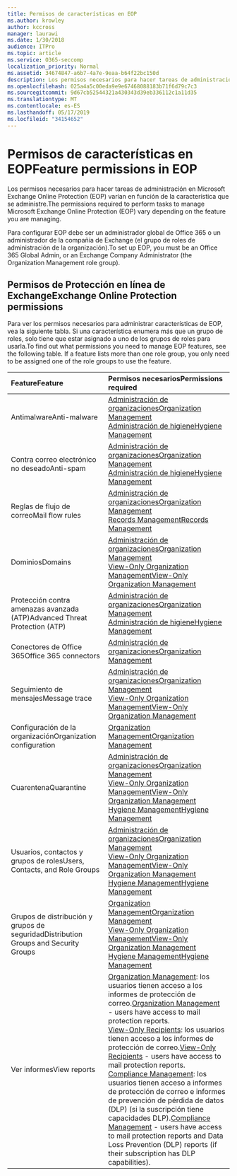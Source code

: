 ```yaml
---
title: Permisos de características en EOP
ms.author: krowley
author: kccross
manager: laurawi
ms.date: 1/30/2018
audience: ITPro
ms.topic: article
ms.service: O365-seccomp
localization_priority: Normal
ms.assetid: 34674847-a6b7-4a7e-9eaa-b64f22bc150d
description: Los permisos necesarios para hacer tareas de administración en Microsoft Exchange Online Protection (EOP) varían en función de la característica que se administre.
ms.openlocfilehash: 025a4a5c00eda9e9e67468088183b71f6d79c7c3
ms.sourcegitcommit: 9d67cb52544321a430343d39eb336112c1a11d35
ms.translationtype: MT
ms.contentlocale: es-ES
ms.lasthandoff: 05/17/2019
ms.locfileid: "34154652"
---
```

# <a name="feature-permissions-in-eop"></a><span data-ttu-id="6e7d1-103">Permisos de características en EOP</span><span class="sxs-lookup"><span data-stu-id="6e7d1-103">Feature permissions in EOP</span></span>

<span data-ttu-id="6e7d1-104">Los permisos necesarios para hacer tareas de administración en Microsoft Exchange Online Protection (EOP) varían en función de la característica que se administre.</span><span class="sxs-lookup"><span data-stu-id="6e7d1-104">The permissions required to perform tasks to manage Microsoft Exchange Online Protection (EOP) vary depending on the feature you are managing.</span></span> 
  
<span data-ttu-id="6e7d1-105">Para configurar EOP debe ser un administrador global de Office 365 o un administrador de la compañía de Exchange (el grupo de roles de administración de la organización).</span><span class="sxs-lookup"><span data-stu-id="6e7d1-105">To set up EOP, you must be an Office 365 Global Admin, or an Exchange Company Administrator (the Organization Management role group).</span></span>
  
## <a name="exchange-online-protection-permissions"></a><span data-ttu-id="6e7d1-106">Permisos de Protección en línea de Exchange</span><span class="sxs-lookup"><span data-stu-id="6e7d1-106">Exchange Online Protection permissions</span></span>

<span data-ttu-id="6e7d1-p101">Para ver los permisos necesarios para administrar características de EOP, vea la siguiente tabla. Si una característica enumera más que un grupo de roles, solo tiene que estar asignado a uno de los grupos de roles para usarla.</span><span class="sxs-lookup"><span data-stu-id="6e7d1-p101">To find out what permissions you need to manage EOP features, see the following table. If a feature lists more than one role group, you only need to be assigned one of the role groups to use the feature.</span></span>
  
|<span data-ttu-id="6e7d1-109">**Feature**</span><span class="sxs-lookup"><span data-stu-id="6e7d1-109">**Feature**</span></span>|<span data-ttu-id="6e7d1-110">**Permisos necesarios**</span><span class="sxs-lookup"><span data-stu-id="6e7d1-110">**Permissions required**</span></span>|
|:-----|:-----|
|<span data-ttu-id="6e7d1-111">Antimalware</span><span class="sxs-lookup"><span data-stu-id="6e7d1-111">Anti-malware</span></span>  <br/> |[<span data-ttu-id="6e7d1-112">Administración de organizaciones</span><span class="sxs-lookup"><span data-stu-id="6e7d1-112">Organization Management</span></span>](http://technet.microsoft.com/library/0bfd21c1-86ac-4369-86b7-aeba386741c8.aspx) <br/> [<span data-ttu-id="6e7d1-113">Administración de higiene</span><span class="sxs-lookup"><span data-stu-id="6e7d1-113">Hygiene Management</span></span>](http://technet.microsoft.com/library/fc0a9ec2-9c3d-42f6-8442-8603fb29d464.aspx) <br/> |
|<span data-ttu-id="6e7d1-114">Contra correo electrónico no deseado</span><span class="sxs-lookup"><span data-stu-id="6e7d1-114">Anti-spam</span></span>  <br/> |[<span data-ttu-id="6e7d1-115">Administración de organizaciones</span><span class="sxs-lookup"><span data-stu-id="6e7d1-115">Organization Management</span></span>](http://technet.microsoft.com/library/0bfd21c1-86ac-4369-86b7-aeba386741c8.aspx) <br/> [<span data-ttu-id="6e7d1-116">Administración de higiene</span><span class="sxs-lookup"><span data-stu-id="6e7d1-116">Hygiene Management</span></span>](http://technet.microsoft.com/library/fc0a9ec2-9c3d-42f6-8442-8603fb29d464.aspx) <br/> |
|<span data-ttu-id="6e7d1-117">Reglas de flujo de correo</span><span class="sxs-lookup"><span data-stu-id="6e7d1-117">Mail flow rules</span></span>  <br/> |[<span data-ttu-id="6e7d1-118">Administración de organizaciones</span><span class="sxs-lookup"><span data-stu-id="6e7d1-118">Organization Management</span></span>](http://technet.microsoft.com/library/0bfd21c1-86ac-4369-86b7-aeba386741c8.aspx) <br/> [<span data-ttu-id="6e7d1-119">Records Management</span><span class="sxs-lookup"><span data-stu-id="6e7d1-119">Records Management</span></span>](http://technet.microsoft.com/library/0e0c95ce-6109-4591-b86d-c6cfd44d21f5.aspx) <br/> |
|<span data-ttu-id="6e7d1-120">Dominios</span><span class="sxs-lookup"><span data-stu-id="6e7d1-120">Domains</span></span>  <br/> |[<span data-ttu-id="6e7d1-121">Administración de organizaciones</span><span class="sxs-lookup"><span data-stu-id="6e7d1-121">Organization Management</span></span>](http://technet.microsoft.com/library/0bfd21c1-86ac-4369-86b7-aeba386741c8.aspx) <br/> [<span data-ttu-id="6e7d1-122">View-Only Organization Management</span><span class="sxs-lookup"><span data-stu-id="6e7d1-122">View-Only Organization Management</span></span>](http://technet.microsoft.com/library/c514c6d0-0157-4c52-9ec6-441d9a30f3df.aspx) <br/> |
|<span data-ttu-id="6e7d1-123">Protección contra amenazas avanzada (ATP)</span><span class="sxs-lookup"><span data-stu-id="6e7d1-123">Advanced Threat Protection (ATP)</span></span>  <br/> |[<span data-ttu-id="6e7d1-124">Administración de organizaciones</span><span class="sxs-lookup"><span data-stu-id="6e7d1-124">Organization Management</span></span>](http://technet.microsoft.com/library/0bfd21c1-86ac-4369-86b7-aeba386741c8.aspx) <br/> [<span data-ttu-id="6e7d1-125">Administración de higiene</span><span class="sxs-lookup"><span data-stu-id="6e7d1-125">Hygiene Management</span></span>](http://technet.microsoft.com/library/fc0a9ec2-9c3d-42f6-8442-8603fb29d464.aspx) <br/> |
|<span data-ttu-id="6e7d1-126">Conectores de Office 365</span><span class="sxs-lookup"><span data-stu-id="6e7d1-126">Office 365 connectors</span></span>  <br/> |[<span data-ttu-id="6e7d1-127">Administración de organizaciones</span><span class="sxs-lookup"><span data-stu-id="6e7d1-127">Organization Management</span></span>](http://technet.microsoft.com/library/0bfd21c1-86ac-4369-86b7-aeba386741c8.aspx) <br/> |
|<span data-ttu-id="6e7d1-128">Seguimiento de mensajes</span><span class="sxs-lookup"><span data-stu-id="6e7d1-128">Message trace</span></span>  <br/> |[<span data-ttu-id="6e7d1-129">Administración de organizaciones</span><span class="sxs-lookup"><span data-stu-id="6e7d1-129">Organization Management</span></span>](http://technet.microsoft.com/library/0bfd21c1-86ac-4369-86b7-aeba386741c8.aspx) <br/> [<span data-ttu-id="6e7d1-130">View-Only Organization Management</span><span class="sxs-lookup"><span data-stu-id="6e7d1-130">View-Only Organization Management</span></span>](http://technet.microsoft.com/library/c514c6d0-0157-4c52-9ec6-441d9a30f3df.aspx) <br/> |
|<span data-ttu-id="6e7d1-131">Configuración de la organización</span><span class="sxs-lookup"><span data-stu-id="6e7d1-131">Organization configuration</span></span>  <br/> |[<span data-ttu-id="6e7d1-132">Organization Management</span><span class="sxs-lookup"><span data-stu-id="6e7d1-132">Organization Management</span></span>](http://technet.microsoft.com/library/0bfd21c1-86ac-4369-86b7-aeba386741c8.aspx) <br/> |
|<span data-ttu-id="6e7d1-133">Cuarentena</span><span class="sxs-lookup"><span data-stu-id="6e7d1-133">Quarantine</span></span>  <br/> |[<span data-ttu-id="6e7d1-134">Administración de organizaciones</span><span class="sxs-lookup"><span data-stu-id="6e7d1-134">Organization Management</span></span>](http://technet.microsoft.com/library/0bfd21c1-86ac-4369-86b7-aeba386741c8.aspx) <br/> [<span data-ttu-id="6e7d1-135">View-Only Organization Management</span><span class="sxs-lookup"><span data-stu-id="6e7d1-135">View-Only Organization Management</span></span>](http://technet.microsoft.com/library/c514c6d0-0157-4c52-9ec6-441d9a30f3df.aspx) <br/> [<span data-ttu-id="6e7d1-136">Hygiene Management</span><span class="sxs-lookup"><span data-stu-id="6e7d1-136">Hygiene Management</span></span>](http://technet.microsoft.com/library/fc0a9ec2-9c3d-42f6-8442-8603fb29d464.aspx) <br/> |
|<span data-ttu-id="6e7d1-137">Usuarios, contactos y grupos de roles</span><span class="sxs-lookup"><span data-stu-id="6e7d1-137">Users, Contacts, and Role Groups</span></span>  <br/> |[<span data-ttu-id="6e7d1-138">Administración de organizaciones</span><span class="sxs-lookup"><span data-stu-id="6e7d1-138">Organization Management</span></span>](http://technet.microsoft.com/library/0bfd21c1-86ac-4369-86b7-aeba386741c8.aspx) <br/> [<span data-ttu-id="6e7d1-139">View-Only Organization Management</span><span class="sxs-lookup"><span data-stu-id="6e7d1-139">View-Only Organization Management</span></span>](http://technet.microsoft.com/library/c514c6d0-0157-4c52-9ec6-441d9a30f3df.aspx) <br/> [<span data-ttu-id="6e7d1-140">Hygiene Management</span><span class="sxs-lookup"><span data-stu-id="6e7d1-140">Hygiene Management</span></span>](http://technet.microsoft.com/library/fc0a9ec2-9c3d-42f6-8442-8603fb29d464.aspx) <br/> |
|<span data-ttu-id="6e7d1-141">Grupos de distribución y grupos de seguridad</span><span class="sxs-lookup"><span data-stu-id="6e7d1-141">Distribution Groups and Security Groups</span></span>  <br/> |[<span data-ttu-id="6e7d1-142">Organization Management</span><span class="sxs-lookup"><span data-stu-id="6e7d1-142">Organization Management</span></span>](http://technet.microsoft.com/library/0bfd21c1-86ac-4369-86b7-aeba386741c8.aspx) <br/> [<span data-ttu-id="6e7d1-143">View-Only Organization Management</span><span class="sxs-lookup"><span data-stu-id="6e7d1-143">View-Only Organization Management</span></span>](http://technet.microsoft.com/library/c514c6d0-0157-4c52-9ec6-441d9a30f3df.aspx) <br/> [<span data-ttu-id="6e7d1-144">Hygiene Management</span><span class="sxs-lookup"><span data-stu-id="6e7d1-144">Hygiene Management</span></span>](http://technet.microsoft.com/library/fc0a9ec2-9c3d-42f6-8442-8603fb29d464.aspx) <br/> |
|<span data-ttu-id="6e7d1-145">Ver informes</span><span class="sxs-lookup"><span data-stu-id="6e7d1-145">View reports</span></span>  <br/> |<span data-ttu-id="6e7d1-146">[Organization Management](http://technet.microsoft.com/library/0bfd21c1-86ac-4369-86b7-aeba386741c8.aspx): los usuarios tienen acceso a los informes de protección de correo.</span><span class="sxs-lookup"><span data-stu-id="6e7d1-146">[Organization Management](http://technet.microsoft.com/library/0bfd21c1-86ac-4369-86b7-aeba386741c8.aspx) - users have access to mail protection reports.</span></span>  <br/> <span data-ttu-id="6e7d1-147">[View-Only Recipients](http://technet.microsoft.com/library/37e66b92-81d3-412f-b7a9-e1bb8cbeb468.aspx): los usuarios tienen acceso a los informes de protección de correo.</span><span class="sxs-lookup"><span data-stu-id="6e7d1-147">[View-Only Recipients](http://technet.microsoft.com/library/37e66b92-81d3-412f-b7a9-e1bb8cbeb468.aspx) - users have access to mail protection reports.</span></span>  <br/> <span data-ttu-id="6e7d1-148">[Compliance Management](http://technet.microsoft.com/library/b91b23a4-e9c7-4bd0-9ee3-ec5cb498da15.aspx): los usuarios tienen acceso a informes de protección de correo e informes de prevención de pérdida de datos (DLP) (si la suscripción tiene capacidades DLP).</span><span class="sxs-lookup"><span data-stu-id="6e7d1-148">[Compliance Management](http://technet.microsoft.com/library/b91b23a4-e9c7-4bd0-9ee3-ec5cb498da15.aspx) - users have access to mail protection reports and Data Loss Prevention (DLP) reports (if their subscription has DLP capabilities).</span></span>  <br/> |
   

